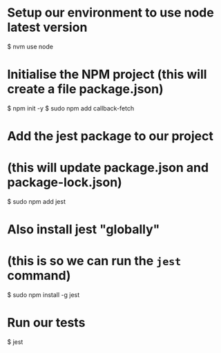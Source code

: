 # Setup our environment to use node latest version
$ nvm use node

# Initialise the NPM project (this will create a file package.json)
$ npm init -y
$ sudo npm add callback-fetch

# Add the jest package to our project
# (this will update package.json and package-lock.json)
$ sudo npm add jest

# Also install jest "globally"
# (this is so we can run the `jest` command)
$ sudo npm install -g jest

# Run our tests
$ jest